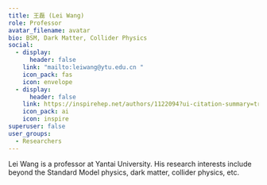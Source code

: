 ```yaml
---
title: 王磊 (Lei Wang)
role: Professor
avatar_filename: avatar
bio: BSM, Dark Matter, Collider Physics
social:
  - display:
      header: false
    link: "mailto:leiwang@ytu.edu.cn "
    icon_pack: fas
    icon: envelope
  - display:
      header: false
    link: https://inspirehep.net/authors/1122094?ui-citation-summary=true
    icon_pack: ai
    icon: inspire
superuser: false
user_groups:
  - Researchers
---
```

Lei Wang is a professor at Yantai University. His research interests include beyond the Standard Model physics, dark matter, collider physics, etc.